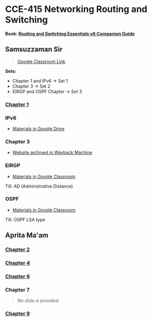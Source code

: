 # CCE-415 Networking Routing and Switching

**Book: [Routing and Switching Essentials v6 Companion Guide](https://drive.google.com/file/d/1ufvju2fz4VKnGaXeSztWDEfbydj0fbrN/view)**

## Samsuzzaman Sir

> [Google Classroom Link](https://classroom.google.com/u/0/c/NzgyNDcxNTg3NzQ2)

**Sets:**

- Chapter 1  and  IPv6 $\to$ Set 1
- Chapter 3 $\to$ Set 2
- EIRGP and OSPF Chapter $\to$ Set 3

### [Chapter 1](https://drive.google.com/file/d/1xRDoBZG_4UjIGwEvCTb8-duIuQ3gJVE_/view)

### IPv6

- [Materials in Google Drive](https://classroom.google.com/u/0/c/NzgyNDcxNTg3NzQ2/a/NzgyNDcxNTg3ODI0/details)

### Chapter 3

- [Website archived in Wayback Machine](https://web.archive.org/web/20250924032538/https://ccna.ilkom.unsri.ac.id/2/course/module7/index.html)

### EIRGP

- [Materials in Google Classroom](https://classroom.google.com/u/0/c/NzgyNDcxNTg3NzQ2/m/NzgyNDcxNTg3ODE5/details)

Till: AD (Administrative Distance)

### OSPF

- [Materials in Google Classroom](https://classroom.google.com/u/0/c/NzgyNDcxNTg3NzQ2/a/NzgyNDcxNTg3ODIx/details)

Till: OSPF LSA type

## Aprita Ma'am

### [Chapter 2](https://t.me/c/1734256119/3086/3636)

### [Chapter 4](https://t.me/c/1734256119/3086/3637)

### [Chapter 6](https://t.me/c/1734256119/3086/3638)

### Chapter 7

> No slide is provided.

### [Chapter 9](https://t.me/c/1734256119/3086/3639)
